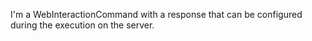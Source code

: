 I'm a WebInteractionCommand with a response that can be configured during the execution on the server.